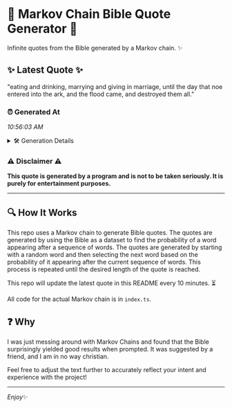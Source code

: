 # 📖 Markov Chain Bible Quote Generator 📖

Infinite quotes from the Bible generated by a Markov chain. ✨

## ✨ Latest Quote ✨
"eating and drinking, marrying and giving in marriage, until the day that noe entered into the ark, and the flood came, and destroyed them all."

### ⏰ Generated At
*10:56:03 AM*

<details>
    <summary>🛠️ Generation Details</summary>
    <p>
        <strong>🌱 Seed:</strong> eating<br>
        <strong>🔄 Iterations:</strong> 24<br>
        <strong>📜 Context History:</strong><br>[ eating ]: and<br>[ eating, and ]: drinking,<br>[ eating, and, drinking, ]: marrying<br>[ eating, and, drinking,, marrying ]: and<br>[ eating, and, drinking,, marrying, and ]: giving<br>[ eating, and, drinking,, marrying, and, giving ]: in<br>[ and, drinking,, marrying, and, giving, in ]: marriage,<br>[ drinking,, marrying, and, giving, in, marriage, ]: until<br>[ marrying, and, giving, in, marriage,, until ]: the<br>[ and, giving, in, marriage,, until, the ]: day<br>[ giving, in, marriage,, until, the, day ]: that<br>[ in, marriage,, until, the, day, that ]: noe<br>[ marriage,, until, the, day, that, noe ]: entered<br>[ until, the, day, that, noe, entered ]: into<br>[ the, day, that, noe, entered, into ]: the<br>[ day, that, noe, entered, into, the ]: ark,<br>[ that, noe, entered, into, the, ark, ]: and<br>[ noe, entered, into, the, ark,, and ]: the<br>[ entered, into, the, ark,, and, the ]: flood<br>[ into, the, ark,, and, the, flood ]: came,<br>[ the, ark,, and, the, flood, came, ]: and<br>[ ark,, and, the, flood, came,, and ]: destroyed<br>[ and, the, flood, came,, and, destroyed ]: them<br>[ the, flood, came,, and, destroyed, them ]: all.<br>
    </p>
</details>

### ⚠️ Disclaimer ⚠️
**This quote is generated by a program and is not to be taken seriously. It is purely for entertainment purposes.**

---

## 🔍 How It Works

This repo uses a Markov chain to generate Bible quotes. The quotes are generated by using the Bible as a dataset to find the probability of a word appearing after a sequence of words. The quotes are generated by starting with a random word and then selecting the next word based on the probability of it appearing after the current sequence of words. This process is repeated until the desired length of the quote is reached.

This repo will update the latest quote in this README every 10 minutes. ⏳

All code for the actual Markov chain is in `index.ts`.

## ❓ Why

I was just messing around with Markov Chains and found that the Bible surprisingly yielded good results when prompted. 
It was suggested by a friend, and I am in no way christian.

Feel free to adjust the text further to accurately reflect your intent and experience with the project!

---

*Enjoy*✨
